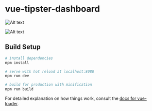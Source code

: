 # vue-tipster-dashboard

![Alt text](https://github.com/TTeRzY/vue-dashboard/blob/master/src/assets/vue-tipster-dashboard.png "Vue - Dashboard")

![Alt text](https://github.com/TTeRzY/vue-dashboard/blob/master/src/assets/vue-tipster-dashboard1.png "Vue - Dashboard")


## Build Setup

``` bash
# install dependencies
npm install

# serve with hot reload at localhost:8080
npm run dev

# build for production with minification
npm run build
```

For detailed explanation on how things work, consult the [docs for vue-loader](http://vuejs.github.io/vue-loader).
